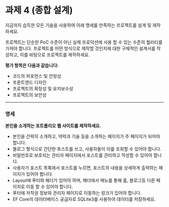 # 과제 4 (종합 설계)

지금까지 습득한 모든 기술을 사용하여 아래 명세를 만족하는 프로젝트를 설계 및 제작하세요.

프로젝트는 단순한 PoC 수준이 아닌 실제 프로덕션에 사용 할 수 있는 수준의 퀄리티를 가져야 합니다.
프로젝트를 어떤 방식으로 제작할 것인지에 대한 구체적인 설계서를 작성하고, 이를 바탕으로 프로젝트를 제작하세요.

**평가 항목은 다음과 같습니다:**
- 코드의 퍼포먼스 및 안정성
- 프론트엔드 디자인
- 프로젝트의 확장성 및 유지보수성
- 프로젝트의 보안성 
- - -
### 명세
**본인을 소개하는 포트폴리오 웹 사이트를 제작하세요.**
- 본인을 간략히 소개하고, 약력과 기술 등을 소개하는 페이지가 주 페이지가 되어야 합니다.
- 블로그 형식으로 간단한 포스트를 쓰고, 사용자들이 이를 조회할 수 있어야 합니다.
- 비밀번호로 보호되는 관리자 페이지에서 포스트를 관리하고 작성할 수 있어야 합니다.
- 사용자가 포스트 목록에서 포스트를 누르면, 포스트의 내용을 상세하게 출력하는 페이지가 있어야 합니다.
- Layout에 푸터와 해더가 있어야 하며, 해더에서 매뉴를 통해 홈, 블로그등 다른 페이지로 이동 할 수 있어야 합니다.
- 푸터에 저작권 정보와 관리자 페이지로 이동하는 링크가 있어야 합니다.
- EF Core의 데이터베이스 공급자로 SQLite3를 사용하여 데이터를 저장하세요.
